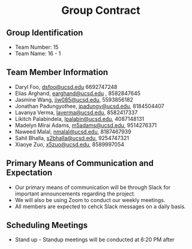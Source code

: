 # <center>Group Contract</center>

## Group Identification
- Team Number: 15
- Team Name: 16 - 1

## Team Member Information
- Daryl Foo, dsfoo@ucsd.edu 6692747248
- Elias Arghand, earghand@ucsd.edu , 8582847645
- Jasmine Wang, jiw085@ucsd.edu, 5593856182
- Jonathan Padungyothee, jpadungy@ucsd.edu, 8184504407
- Lavanya Verma, laverma@ucsd.edu, 8582417337 
- Likitch Palabindela, lpalabin@ucsd.edu, 4087148131
- Madelyn Mirai Adams, m5adams@ucsd.edu, 9514276371
- Naweed Malal, nmalal@ucsd.edu, 8187467939
- Sahil Bhalla, s2bhalla@ucsd.edu, 9254747321
- Xiaoye Zuo, x5zuo@ucsd.edu, 8589997054

## Primary Means of Communication and Expectation
- Our primary means of communication will be through Slack for important announcements regarding the project.
- We will also be using Zoom to conduct our weekly meetings.
- All members are expected to cehck Slack messages on a daily basis.

## Scheduling Meetings
- Stand up - Standup meetings will be conducted at 6:20 PM after 
